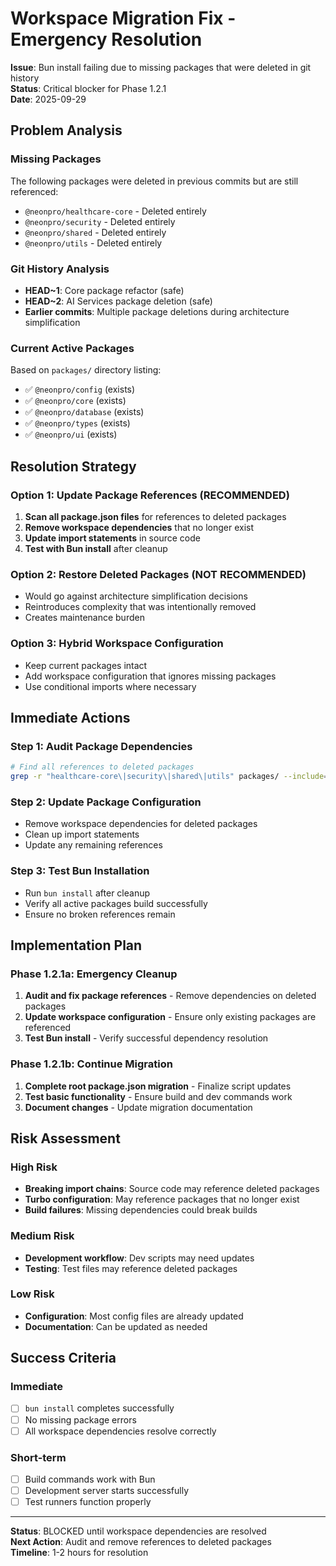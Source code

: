 # Workspace Migration Fix - Emergency Resolution

**Issue**: Bun install failing due to missing packages that were deleted in git history  
**Status**: Critical blocker for Phase 1.2.1  
**Date**: 2025-09-29  

## Problem Analysis

### Missing Packages
The following packages were deleted in previous commits but are still referenced:
- `@neonpro/healthcare-core` - Deleted entirely 
- `@neonpro/security` - Deleted entirely
- `@neonpro/shared` - Deleted entirely  
- `@neonpro/utils` - Deleted entirely

### Git History Analysis
- **HEAD~1**: Core package refactor (safe)
- **HEAD~2**: AI Services package deletion (safe)
- **Earlier commits**: Multiple package deletions during architecture simplification

### Current Active Packages
Based on `packages/` directory listing:
- ✅ `@neonpro/config` (exists)
- ✅ `@neonpro/core` (exists) 
- ✅ `@neonpro/database` (exists)
- ✅ `@neonpro/types` (exists)
- ✅ `@neonpro/ui` (exists)

## Resolution Strategy

### Option 1: Update Package References (RECOMMENDED)
1. **Scan all package.json files** for references to deleted packages
2. **Remove workspace dependencies** that no longer exist
3. **Update import statements** in source code
4. **Test with Bun install** after cleanup

### Option 2: Restore Deleted Packages (NOT RECOMMENDED)
- Would go against architecture simplification decisions
- Reintroduces complexity that was intentionally removed
- Creates maintenance burden

### Option 3: Hybrid Workspace Configuration
- Keep current packages intact
- Add workspace configuration that ignores missing packages
- Use conditional imports where necessary

## Immediate Actions

### Step 1: Audit Package Dependencies
```bash
# Find all references to deleted packages
grep -r "healthcare-core\|security\|shared\|utils" packages/ --include="*.json" --include="*.ts" --include="*.tsx"
```

### Step 2: Update Package Configuration
- Remove workspace dependencies for deleted packages
- Clean up import statements
- Update any remaining references

### Step 3: Test Bun Installation
- Run `bun install` after cleanup
- Verify all active packages build successfully
- Ensure no broken references remain

## Implementation Plan

### Phase 1.2.1a: Emergency Cleanup
1. **Audit and fix package references** - Remove dependencies on deleted packages
2. **Update workspace configuration** - Ensure only existing packages are referenced
3. **Test Bun install** - Verify successful dependency resolution

### Phase 1.2.1b: Continue Migration
1. **Complete root package.json migration** - Finalize script updates
2. **Test basic functionality** - Ensure build and dev commands work
3. **Document changes** - Update migration documentation

## Risk Assessment

### High Risk
- **Breaking import chains**: Source code may reference deleted packages
- **Turbo configuration**: May reference packages that no longer exist
- **Build failures**: Missing dependencies could break builds

### Medium Risk
- **Development workflow**: Dev scripts may need updates
- **Testing**: Test files may reference deleted packages

### Low Risk
- **Configuration**: Most config files are already updated
- **Documentation**: Can be updated as needed

## Success Criteria

### Immediate
- [ ] `bun install` completes successfully
- [ ] No missing package errors
- [ ] All workspace dependencies resolve correctly

### Short-term
- [ ] Build commands work with Bun
- [ ] Development server starts successfully
- [ ] Test runners function properly

---
**Status**: BLOCKED until workspace dependencies are resolved  
**Next Action**: Audit and remove references to deleted packages  
**Timeline**: 1-2 hours for resolution